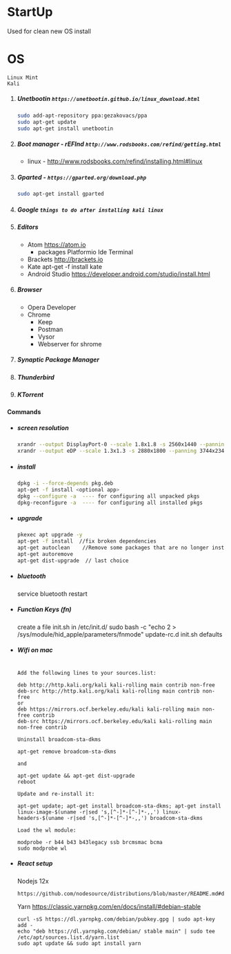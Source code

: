 # StartUp
Used for clean new OS install

# OS
    Linux Mint
    Kali

1. ##### Unetbootin ` https://unetbootin.github.io/linux_download.html `
    ```sh
    sudo add-apt-repository ppa:gezakovacs/ppa
    sudo apt-get update
    sudo apt-get install unetbootin
    ```
2. ##### Boot manager - rEFInd `http://www.rodsbooks.com/refind/getting.html`
    - linux - http://www.rodsbooks.com/refind/installing.html#linux
3. ##### Gparted - `https://gparted.org/download.php`
    ```sh 
    sudo apt-get install gparted 
    ```
    
4. ##### Google  `things to do after installing kali linux`
5. ##### Editors
    - Atom https://atom.io
        - packages  Platformio Ide Terminal
    - Brackets http://brackets.io
    - Kate apt-get -f install kate
    - Android Studio https://developer.android.com/studio/install.html
6. ##### Browser
    - Opera Developer
    - Chrome
        - Keep
        - Postman
        - Vysor
        - Webserver for shrome
7. ##### Synaptic Package Manager
8. ##### Thunderbird
9. ##### KTorrent

#### Commands
- ##### screen resolution
    ```sh 
    xrandr --output DisplayPort-0 --scale 1.8x1.8 -s 2560x1440 --panning 4608x2592 --brightness .7
    xrandr --output eDP --scale 1.3x1.3 -s 2880x1800 --panning 3744x2340 --brightness .6
    ```
- ##### install
    ```sh
    dpkg -i --force-depends pkg.deb
    apt-get -f install <optional app>
    dpkg --configure -a  ---- for configuring all unpacked pkgs
    dpkg-reconfigure -a  ---- for configuring all installed pkgs
    ```
- ##### upgrade
    ```sh
    pkexec apt upgrade -y
    apt-get -f install  //fix broken dependencies
    apt-get autoclean    //Remove some packages that are no longer installed on your system
    apt-get autoremove
    apt-get dist-upgrade  // last choice
    ```
- ##### bluetooth
    service bluetooth restart

- ##### Function Keys (fn)
    create a file init.sh in /etc/init.d/
    sudo bash -c "echo 2 > /sys/module/hid_apple/parameters/fnmode"
    update-rc.d init.sh defaults
    
- ##### Wifi on mac
    ```
    
    Add the following lines to your sources.list:

    deb http://http.kali.org/kali kali-rolling main contrib non-free
    deb-src http://http.kali.org/kali kali-rolling main contrib non-free
    or
    deb https://mirrors.ocf.berkeley.edu/kali kali-rolling main non-free contrib
    deb-src https://mirrors.ocf.berkeley.edu/kali kali-rolling main non-free contrib

    Uninstall broadcom-sta-dkms

    apt-get remove broadcom-sta-dkms

    and

    apt-get update && apt-get dist-upgrade
    reboot

    Update and re-install it:

    apt-get update; apt-get install broadcom-sta-dkms; apt-get install linux-image-$(uname -r|sed 's,[^-]*-[^-]*-,,') linux-headers-$(uname -r|sed 's,[^-]*-[^-]*-,,') broadcom-sta-dkms

    Load the wl module:

    modprobe -r b44 b43 b43legacy ssb brcmsmac bcma
    sudo modprobe wl

    ```
    
 - ##### React setup
    Nodejs 12x
    ```
    https://github.com/nodesource/distributions/blob/master/README.md#debinstall
    ```
    Yarn
    https://classic.yarnpkg.com/en/docs/install/#debian-stable
    ```
    curl -sS https://dl.yarnpkg.com/debian/pubkey.gpg | sudo apt-key add -
    echo "deb https://dl.yarnpkg.com/debian/ stable main" | sudo tee /etc/apt/sources.list.d/yarn.list
    sudo apt update && sudo apt install yarn
    ```
    
      
